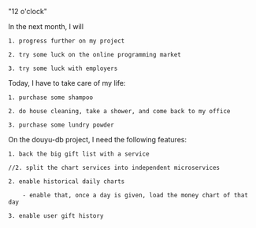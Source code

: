 "12 o'clock"  

In the next month, I will 

	1. progress further on my project
	
	2. try some luck on the online programming market
	
	3. try some luck with employers
	
Today, I have to take care of my life:

	1. purchase some shampoo
	
	2. do house cleaning, take a shower, and come back to my office
	
	3. purchase some lundry powder
	
On the douyu-db project, I need the following features:

	1. back the big gift list with a service 
	
	//2. split the chart services into independent microservices
	
	2. enable historical daily charts
	
		- enable that, once a day is given, load the money chart of that day
	
	3. enable user gift history
